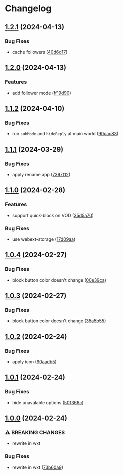 # Changelog

## [1.2.1](https://github.com/ookkoouu/twitch-eyepatch/compare/v1.2.0...v1.2.1) (2024-04-13)


### Bug Fixes

* cache followers ([40d6d17](https://github.com/ookkoouu/twitch-eyepatch/commit/40d6d178797d8719cd6653bce8442ae38f0bd243))

## [1.2.0](https://github.com/ookkoouu/twitch-eyepatch/compare/v1.1.2...v1.2.0) (2024-04-13)


### Features

* add follower mode ([ff19d90](https://github.com/ookkoouu/twitch-eyepatch/commit/ff19d90e75463b01f6089ea46aa89183029575c5))

## [1.1.2](https://github.com/ookkoouu/twitch-eyepatch/compare/v1.1.1...v1.1.2) (2024-04-10)


### Bug Fixes

* run `subMode` and `hideReply` at main world ([90cac83](https://github.com/ookkoouu/twitch-eyepatch/commit/90cac83558d9eb855b4cb3ae33c869d5677e6bd4))

## [1.1.1](https://github.com/ookkoouu/twitch-eyepatch/compare/v1.1.0...v1.1.1) (2024-03-29)


### Bug Fixes

* apply rename app ([7397f12](https://github.com/ookkoouu/twitch-eyepatch/commit/7397f128a047f9228e86b6ca015aab645b4abf86))

## [1.1.0](https://github.com/ookkoouu/twitch-chat-mask/compare/v1.0.4...v1.1.0) (2024-02-28)


### Features

* support quick-block on VOD ([35d5a70](https://github.com/ookkoouu/twitch-chat-mask/commit/35d5a7040330a204e1ec1cb8c82d385e5d33a239))


### Bug Fixes

* use webext-storage ([17d09aa](https://github.com/ookkoouu/twitch-chat-mask/commit/17d09aa17e1c5e8e960b1ddb073e69b768bad46f))

## [1.0.4](https://github.com/ookkoouu/twitch-chat-mask/compare/v1.0.3...v1.0.4) (2024-02-27)


### Bug Fixes

* block button color doesn't change ([00e39ca](https://github.com/ookkoouu/twitch-chat-mask/commit/00e39ca9c7e87e78ac682c9cd92806978e2b0e77))

## [1.0.3](https://github.com/ookkoouu/twitch-chat-mask/compare/v1.0.2...v1.0.3) (2024-02-27)


### Bug Fixes

* block button color doesn't change ([35a5b55](https://github.com/ookkoouu/twitch-chat-mask/commit/35a5b55d15b4aab4c55da932999566929326d651))

## [1.0.2](https://github.com/ookkoouu/twitch-chat-mask/compare/v1.0.1...v1.0.2) (2024-02-24)


### Bug Fixes

* apply icon ([90aadb5](https://github.com/ookkoouu/twitch-chat-mask/commit/90aadb50b0c2fedee9875a62ca50c23258d7972a))

## [1.0.1](https://github.com/ookkoouu/twitch-chat-mask/compare/v1.0.0...v1.0.1) (2024-02-24)


### Bug Fixes

* hide unavalable options ([501366c](https://github.com/ookkoouu/twitch-chat-mask/commit/501366ce6248ed0c81dbac9fdc9a5f7527878717))

## [1.0.0](https://github.com/ookkoouu/twitch-chat-mask/compare/v0.3.1...v1.0.0) (2024-02-24)


### ⚠ BREAKING CHANGES

* rewrite in wxt

### Bug Fixes

* rewrite in wxt ([73b60a9](https://github.com/ookkoouu/twitch-chat-mask/commit/73b60a92f56076b3aa91519a53c6afebc9f72aec))
